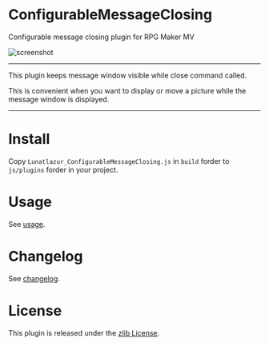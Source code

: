 # ConfigurableMessageClosing
Configurable message closing plugin for RPG Maker MV

![screenshot](./doc/configurable-message-closing.png)

---

This plugin keeps message window visible while close command called.

This is convenient when you want to display or move a picture while
the message window is displayed.

---

# Install
Copy `Lunatlazur_ConfigurableMessageClosing.js` in `build` forder to `js/plugins` forder in your project.

# Usage
See [usage](USAGE.en.md).

# Changelog
See [changelog](CHANGELOG.en.md).

# License
This plugin is released under the [zlib License](LISENCE.md).
